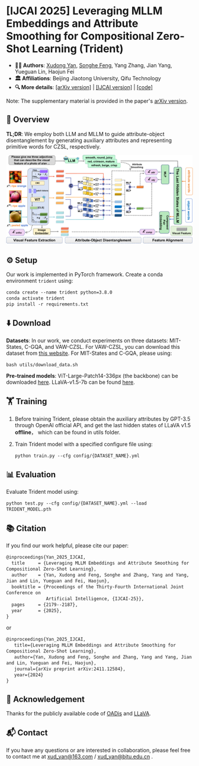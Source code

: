 # [IJCAI 2025] Leveraging MLLM Embeddings and Attribute Smoothing for Compositional Zero-Shot Learning  (Trident)

* **🧑‍💻 Authors**: [Xudong Yan](https://xud-yan.github.io/), [Songhe Feng](https://faculty.bjtu.edu.cn/8407/), Yang Zhang, Jian Yang, Yueguan Lin, Haojun Fei
* **🏛️ Affiliations**: Beijing Jiaotong University, Qifu Technology
* **🔍 More details**: [[arXiv version]](https://arxiv.org/abs/2411.12584) | [[IJCAI version]](https://www.ijcai.org/proceedings/2025/243) | [[code]](https://github.com/xud-yan/Trident) 



Note: The supplementary material is provided in the paper's [arXiv version](https://arxiv.org/abs/2411.12584).



## 📝 Overview

**TL;DR**: We employ both LLM and MLLM to guide attribute-object disentanglement by generating auxiliary attributes and representing primitive words for CZSL, respectively.

<img src=".\images\overview.png" style="zoom: 50%;" />



## ⚙️ Setup

Our work is implemented in PyTorch framework. Create a conda environment `trident` using:

```
conda create --name trident python=3.8.0
conda activate trident
pip install -r requirements.txt
```



## ⬇️ Download

**Datasets**: In our work, we conduct experiments on three datasets: MIT-States, C-GQA, and VAW-CZSL. For VAW-CZSL, you can download this dataset from [this website](https://drive.google.com/drive/folders/1CalwDXkkGALxz0e-aCFg9xBmf7Pu4eXL?usp=sharing). For MIT-States and C-GQA, please using:

```
bash utils/download_data.sh
```



**Pre-trained models**: ViT-Large-Patch14-336px (the backbone) can be downloaded [here](https://huggingface.co/openai/clip-vit-large-patch14-336). LLaVA-v1.5-7b can be found [here](https://huggingface.co/liuhaotian/llava-v1.5-7b).

## 🏋️ Training

1. Before training Trident, please obtain the auxiliary attributes by GPT-3.5 through OpenAI official API, and get the last hidden states of LLaVA v1.5 **offline**， which can be found in utils folder.

2. Train Trident model with a specified configure file using:

   ```
   python train.py --cfg config/{DATASET_NAME}.yml
   ```

   

## 📊 Evaluation

Evaluate Trident model using:

```
python test.py --cfg config/{DATASET_NAME}.yml --load TRIDENT_MODEL.pth
```



## 📚 Citation

If you find our work helpful, please cite our paper:

```
@inproceedings{Yan_2025_IJCAI,
  title     = {Leveraging MLLM Embeddings and Attribute Smoothing for Compositional Zero-Shot Learning},
  author    = {Yan, Xudong and Feng, Songhe and Zhang, Yang and Yang, Jian and Lin, Yueguan and Fei, Haojun},
  booktitle = {Proceedings of the Thirty-Fourth International Joint Conference on
               Artificial Intelligence, {IJCAI-25}},
  pages     = {2179--2187},
  year      = {2025},
}
```
or
```
@inproceedings{Yan_2025_IJCAI,
   title={Leveraging MLLM Embeddings and Attribute Smoothing for Compositional Zero-Shot Learning},
   author={Yan, Xudong and Feng, Songhe and Zhang, Yang and Yang, Jian and Lin, Yueguan and Fei, Haojun},
   journal={arXiv preprint arXiv:2411.12584},
   year={2024}
}
```



## 🙏 Acknowledgement

Thanks for the publicly available code of [OADis](https://github.com/nirat1606/OADis) and [LLaVA](https://github.com/haotian-liu/LLaVA).

## 📬 Contact

If you have any questions or are interested in collaboration, please feel free to contact me at xud_yan@163.com / xud_yan@bjtu.edu.cn .
